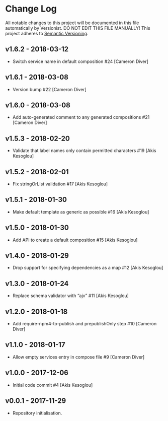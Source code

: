 # Change Log

All notable changes to this project will be documented in this file
automatically by Versionist. DO NOT EDIT THIS FILE MANUALLY!
This project adheres to [Semantic Versioning](http://semver.org/).

## v1.6.2 - 2018-03-12

* Switch service name in default composition #24 [Cameron Diver]

## v1.6.1 - 2018-03-08

* Version bump #22 [Cameron Diver]

## v1.6.0 - 2018-03-08

* Add auto-generated comment to any generated compositions #21 [Cameron Diver]

## v1.5.3 - 2018-02-20

* Validate that label names only contain permitted characters #19 [Akis Kesoglou]

## v1.5.2 - 2018-02-01

* Fix stringOrList validation #17 [Akis Kesoglou]

## v1.5.1 - 2018-01-30

* Make default template as generic as possible #16 [Akis Kesoglou]

## v1.5.0 - 2018-01-30

* Add API to create a default composition #15 [Akis Kesoglou]

## v1.4.0 - 2018-01-29

* Drop support for specifying dependencies as a map #12 [Akis Kesoglou]

## v1.3.0 - 2018-01-24

* Replace schema validator with “ajv” #11 [Akis Kesoglou]

## v1.2.0 - 2018-01-18

* Add require-npm4-to-publish and prepublishOnly step #10 [Cameron Diver]

## v1.1.0 - 2018-01-17

* Allow empty services entry in compose file #9 [Cameron Diver]

## v1.0.0 - 2017-12-06

* Initial code commit #4 [Akis Kesoglou]

## v0.0.1 - 2017-11-29

* Repository initialisation.
